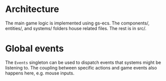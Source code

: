 # Architecture

The main game logic is implemented using gs-ecs. The components/, entities/, and systems/ folders house related files.
The rest is in src/.

# Global events
The `Events` singleton can be used to dispatch events that systems might be listening to. The coupling between specific actions and game events also happens here, e.g. mouse inputs.